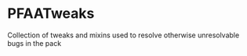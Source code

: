 # PFAATweaks
Collection of tweaks and mixins used to resolve otherwise unresolvable bugs in the pack
